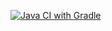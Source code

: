 [![Java CI with Gradle](https://github.com/Enzo-aim/aga-java-selenide/actions/workflows/gradle.yml/badge.svg)](https://github.com/Enzo-aim/aga-java-selenide/actions/workflows/gradle.yml)